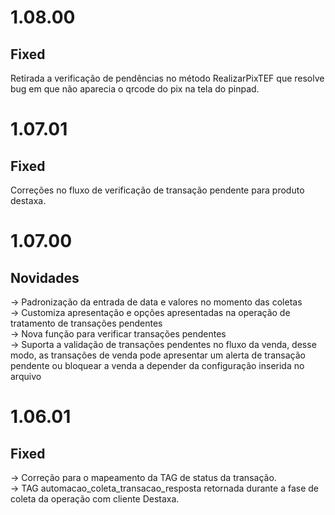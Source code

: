 # 1.08.00
## Fixed
Retirada a verificação de pendências no método RealizarPixTEF que resolve bug em que não aparecia o qrcode do pix na tela do pinpad.

# 1.07.01
## Fixed
Correções no fluxo de verificação de transação pendente para produto destaxa.

# 1.07.00

## Novidades

-> Padronização da entrada de data e valores no momento das coletas <br />
-> Customiza apresentação e opções apresentadas na operação de tratamento de transações pendentes <br />
-> Nova função para verificar transações pendentes <br />
-> Suporta a validação de transações pendentes no fluxo da venda, desse modo, as transações de venda pode apresentar um alerta de transação pendente ou bloquear a venda a depender da configuração inserida no arquivo <br />

# 1.06.01

## Fixed
-> Correção para o mapeamento da TAG de status da transação. <br />
-> TAG automacao_coleta_transacao_resposta retornada durante a fase de coleta da operação com cliente Destaxa. <br />

